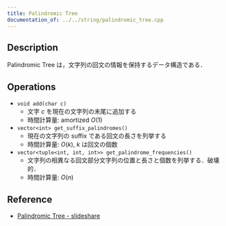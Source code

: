 ```yaml
---
title: Palindromic Tree
documentation_of: ../../string/palindromic_tree.cpp
---
```


## Description

Palindromic Tree は，文字列の回文の情報を保持するデータ構造である．

## Operations

- `void add(char c)`
    - 文字 $c$ を現在の文字列の末尾に追加する
    - 時間計算量: $\mathrm{amortized}\ O(1)$
- `vector<int> get_suffix_palindromes()`
    - 現在の文字列の suffix である回文の長さを列挙する
    - 時間計算量: $O(k)$, $k$ は回文の個数
- `vector<tuple<int, int, int>> get_palindrome_frequencies()`
    - 文字列の相異なる回文部分文字列の位置と長さと個数を列挙する．破壊的．
    - 時間計算量: $O(n)$

## Reference

- [Palindromic Tree - slideshare](https://www.slideshare.net/__math/palindromic-tree)


